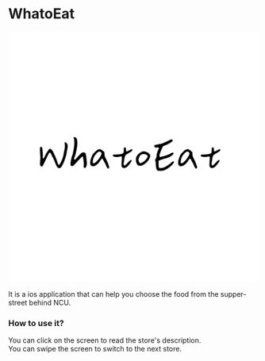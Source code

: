 # WhatoEat
![WhatoEatIcon](https://github.com/rayhuang2006/WhatoEat/blob/main/WhatoEat/Assets.xcassets/AppIcon.appiconset/WhatoEat_Icon.png)

It is a ios application that can help you choose the food from the supper-street behind NCU.

### How to use it?
You can click on the screen to read the store's description.  
You can swipe the screen to switch to the next store.
